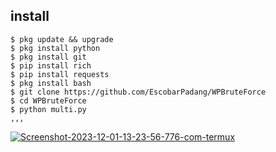 ## install
    $ pkg update && upgrade
    $ pkg install python
    $ pkg install git
    $ pip install rich
    $ pip install requests 
    $ pkg install bash
    $ git clone https://github.com/EscobarPadang/WPBruteForce
    $ cd WPBruteForce
    $ python multi.py 
    ,,, 
<a href="https://ibb.co/HhYDgSF"><img src="https://i.ibb.co/phZvX70/Screenshot-2023-12-01-13-23-56-776-com-termux.jpg" alt="Screenshot-2023-12-01-13-23-56-776-com-termux" border="0" /></a>
